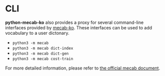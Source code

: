 # CLI

**python-mecab-ko** also provides a proxy for several command-line interfaces provided by [mecab-ko](https://bitbucket.org/eunjeon/mecab-ko). These interfaces can be used to add vocabulary to a user dictonary.

- `python3 -m mecab`
- `python3 -m mecab dict-index`
- `python3 -m mecab dict-gen`
- `python3 -m mecab cost-train`

For more detailed information, please refer to [the official mecab document](https://taku910.github.io/mecab/learn.html).